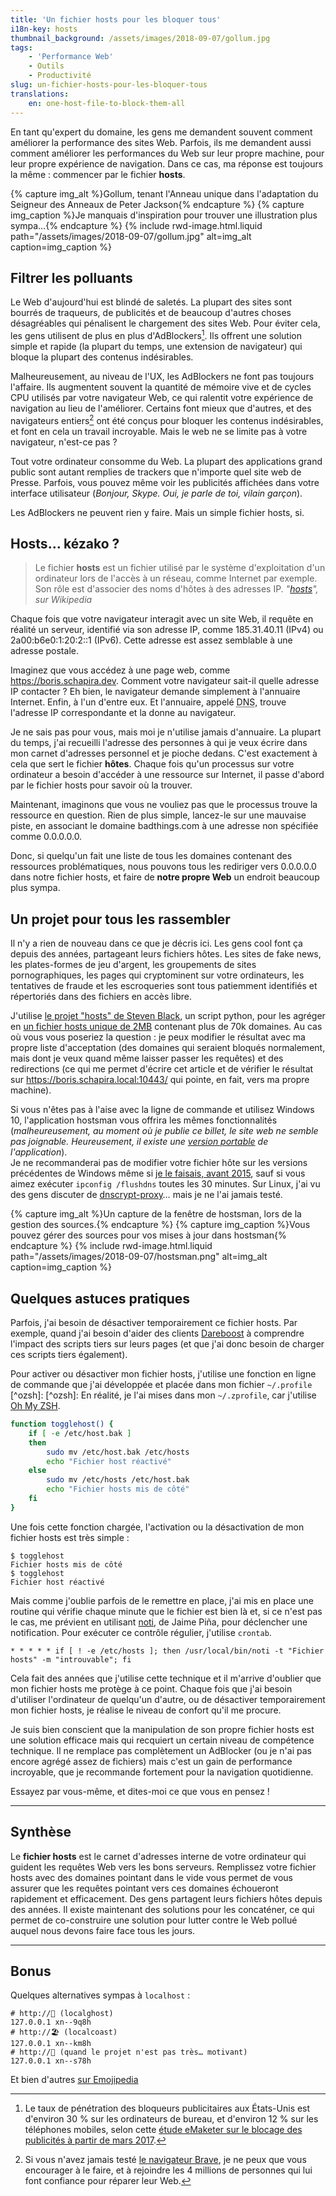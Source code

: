 ```yaml
---
title: 'Un fichier hosts pour les bloquer tous'
i18n-key: hosts
thumbnail_background: /assets/images/2018-09-07/gollum.jpg
tags:
    - 'Performance Web'
    - Outils
    - Productivité
slug: un-fichier-hosts-pour-les-bloquer-tous
translations:
    en: one-host-file-to-block-them-all
---
```


En tant qu'expert du domaine, les gens me demandent souvent comment améliorer la performance des sites Web. Parfois, ils me demandent aussi comment améliorer les performances du Web sur leur propre machine, pour leur propre expérience de navigation. Dans ce cas, ma réponse est toujours la même : commencer par le fichier **hosts**.

{% capture img_alt %}Gollum, tenant l'Anneau unique dans l'adaptation du Seigneur des Anneaux de Peter Jackson{% endcapture %} {% capture img_caption %}Je manquais d'inspiration pour trouver une illustration plus sympa…{% endcapture %} {% include rwd-image.html.liquid
path="/assets/images/2018-09-07/gollum.jpg"
alt=img_alt
caption=img_caption
%}

<!-- more -->

## Filtrer les polluants

Le Web d'aujourd'hui est blindé de saletés. La plupart des sites sont bourrés de traqueurs, de publicités et de beaucoup d'autres choses désagréables qui pénalisent le chargement des sites Web. Pour éviter cela, les gens utilisent de plus en plus d'AdBlockers[^pr]. Ils offrent une solution simple et rapide (la plupart du temps, une extension de navigateur) qui bloque la plupart des contenus indésirables.

[^pr]: Le taux de pénétration des bloqueurs publicitaires aux États-Unis est d'environ 30 % sur les ordinateurs de bureau, et d'environ 12 % sur les téléphones mobiles, selon cette [étude eMaketer sur le blocage des publicités à partir de mars 2017](https://www.statista.com/statistics/351862/adblocking-usage/).

Malheureusement, au niveau de l'UX, les AdBlockers ne font pas toujours l'affaire. Ils augmentent souvent la quantité de mémoire vive et de cycles CPU utilisés par votre navigateur Web, ce qui ralentit votre expérience de navigation au lieu de l'améliorer. Certains font mieux que d'autres, et des navigateurs entiers[^brave] ont été conçus pour bloquer les contenus indésirables, et font en cela un travail incroyable. Mais le web ne se limite pas à votre navigateur, n'est-ce pas ?

[^brave]: Si vous n'avez jamais testé [le navigateur Brave](https://brave.com/), je ne peux que vous encourager à le faire, et à rejoindre les 4 millions de personnes qui lui font confiance pour réparer leur Web.

Tout votre ordinateur consomme du Web. La plupart des applications grand public sont autant remplies de trackers que n'importe quel site web de Presse. Parfois, vous pouvez même voir les publicités affichées dans votre interface utilisateur (_Bonjour, Skype. Oui, je parle de toi, vilain garçon_).

Les AdBlockers ne peuvent rien y faire. Mais un simple fichier hosts, si.

## Hosts… kézako ?

> Le fichier **hosts** est un fichier utilisé par le système d'exploitation d'un ordinateur lors de l'accès à un réseau, comme Internet par exemple. Son rôle est d'associer des noms d'hôtes à des adresses IP. <cite>"[hosts](https://fr.wikipedia.org/wiki/Hosts)", sur Wikipedia</cite>

Chaque fois que votre navigateur interagit avec un site Web, il requête en réalité un serveur, identifié via son adresse IP, comme 185.31.40.11 (IPv4) ou 2a00:b6e0:1:20:2::1 (IPv6). Cette adresse est assez semblable à une adresse postale.

Imaginez que vous accédez à une page web, comme <https://boris.schapira.dev>. Comment votre navigateur sait-il quelle adresse IP contacter ? Eh bien, le navigateur demande simplement à l'annuaire Internet. Enfin, à l'un d'entre eux. Et l'annuaire, appelé <abbr title="Domain Name Server">DNS</abbr>, trouve l'adresse IP correspondante et la donne au navigateur.

Je ne sais pas pour vous, mais moi je n'utilise jamais d'annuaire. La plupart du temps, j'ai recueilli l'adresse des personnes à qui je veux écrire dans mon carnet d'adresses personnel et je pioche dedans. C'est exactement à cela que sert le fichier **hôtes**. Chaque fois qu'un processus sur votre ordinateur a besoin d'accéder à une ressource sur Internet, il passe d'abord par le fichier hosts pour savoir où la trouver.

Maintenant, imaginons que vous ne vouliez pas que le processus trouve la ressource en question. Rien de plus simple, lancez-le sur une mauvaise piste, en associant le domaine badthings.com à une adresse non spécifiée comme 0.0.0.0.0.

Donc, si quelqu'un fait une liste de tous les domaines contenant des ressources problématiques, nous pouvons tous les rediriger vers 0.0.0.0.0 dans notre fichier hosts, et faire de **notre propre Web** un endroit beaucoup plus sympa.

## Un projet pour tous les rassembler

Il n'y a rien de nouveau dans ce que je décris ici. Les gens cool font ça depuis des années, partageant leurs fichiers hôtes. Les sites de <span lang="en">fake news</span>, les plates-formes de jeu d'argent, les groupements de sites pornographiques, les pages qui cryptominent sur votre ordinateurs, les tentatives de fraude et les escroqueries sont tous patiemment identifiés et répertoriés dans des fichiers en accès libre.

J'utilise [ le projet "hosts" de Steven Black](https://github.com/StevenBlack/hosts), un script python, pour les agréger en [un fichier hosts unique de 2MB](https://raw.githubusercontent.com/borisschapira/hosts/main/hosts) contenant plus de 70k domaines. Au cas où vous vous poseriez la question : je peux modifier le résultat avec ma propre liste d'acceptation (des domaines qui seraient bloqués normalement, mais dont je veux quand même laisser passer les requêtes) et des redirections (ce qui me permet d'écrire cet article et de vérifier le résultat sur https://boris.schapira.local:10443/ qui pointe, en fait, vers ma propre machine).

Si vous n'êtes pas à l'aise avec la ligne de commande et utilisez Windows 10, l'application hostsman vous offrira les mêmes fonctionnalités (_malheureusement, au moment où je publie ce billet, le site web ne semble pas joignable. Heureusement, il existe une [version portable](https://portapps.github.io/app/hostsman-portable/) de l'application_).  
Je ne recommanderai pas de modifier votre fichier hôte sur les versions précédentes de Windows même si [je le faisais, avant 2015](/notes/2015-08-de-windows-a-mac/), sauf si vous aimez exécuter `ipconfig /flushdns` toutes les 30 minutes. Sur Linux, j'ai vu des gens discuter de [dnscrypt-proxy](https://github.com/jedisct1/dnscrypt-proxy)… mais je ne l'ai jamais testé.

{% capture img_alt %}Un capture de la fenêtre de hostsman, lors de la gestion des sources.{% endcapture %} {% capture img_caption %}Vous pouvez gérer des sources pour vos mises à jour dans hostsman{% endcapture %} {% include rwd-image.html.liquid
path="/assets/images/2018-09-07/hostsman.png"
alt=img_alt
caption=img_caption
%}

## Quelques astuces pratiques

Parfois, j'ai besoin de désactiver temporairement ce fichier hosts. Par exemple, quand j'ai besoin d'aider des clients [Dareboost](https://www.dareboost.com/) à comprendre l'impact des scripts tiers sur leurs pages (et que j'ai donc besoin de charger ces scripts tiers également).

Pour activer ou désactiver mon fichier hosts, j'utilise une fonction en ligne de commande que j'ai développée et placée dans mon fichier `~/.profile` [^ozsh]: [^ozsh]: En réalité, je l'ai mises dans mon `~/.zprofile`, car j'utilise [Oh My ZSH](https://ohmyz.sh/).

```bash
function togglehost() {
    if [ -e /etc/host.bak ]
    then
        sudo mv /etc/host.bak /etc/hosts
        echo "Fichier host réactivé"
    else
        sudo mv /etc/hosts /etc/host.bak
        echo "Fichier hosts mis de côté"
    fi
}
```

Une fois cette fonction chargée, l'activation ou la désactivation de mon fichier hosts est très simple :

```terminal
$ togglehost
Fichier hosts mis de côté
$ togglehost
Fichier host réactivé
```

Mais comme j'oublie parfois de le remettre en place, j'ai mis en place une routine qui vérifie chaque minute que le fichier est bien là et, si ce n'est pas le cas, me prévient en utilisant [noti](https://github.com/variadico/noti), de Jaime Piña, pour déclencher une notification. Pour exécuter ce contrôle régulier, j'utilise `crontab`.

`* * * * * if [ ! -e /etc/hosts ]; then /usr/local/bin/noti -t "Fichier hosts" -m "introuvable"; fi`

Cela fait des années que j'utilise cette technique et il m'arrive d'oublier que mon fichier hosts me protège à ce point. Chaque fois que j'ai besoin d'utiliser l'ordinateur de quelqu'un d'autre, ou de désactiver temporairement mon fichier hosts, je réalise le niveau de confort qu'il me procure.

Je suis bien conscient que la manipulation de son propre fichier hosts est une solution efficace mais qui recquiert un certain niveau de compétence technique. Il ne remplace pas complètement un AdBlocker (ou je n'ai pas encore agrégé assez de fichiers) mais c'est un gain de performance incroyable, que je recommande fortement pour la navigation quotidienne.

Essayez par vous-même, et dites-moi ce que vous en pensez !

---

## Synthèse

Le **fichier hosts** est le carnet d'adresses interne de votre ordinateur qui guident les requêtes Web vers les bons serveurs. Remplissez votre fichier hosts avec des domaines pointant dans le vide vous permet de vous assurer que les requêtes pointant vers ces domaines échoueront rapidement et efficacement. Des gens partagent leurs fichiers hôtes depuis des années. Il existe maintenant des solutions pour les concaténer, ce qui permet de co-construire une solution pour lutter contre le Web pollué auquel nous devons faire face tous les jours.

---

## Bonus

Quelques alternatives sympas à `localhost` :

```
# http://👻 (localghost)
127.0.0.1 xn--9q8h
# http://🏖️ (localcoast)
127.0.0.1 xn--km8h
# http://🚽 (quand le projet n'est pas très… motivant)
127.0.0.1 xn--s78h
```

Et bien d'autres [sur Emojipedia](http://📙.la/)
